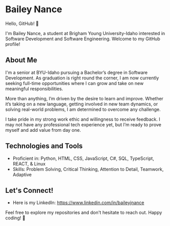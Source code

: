 # Bailey Nance

Hello, GitHub! 👋

I'm Bailey Nance, a student at Brigham Young University-Idaho interested in Software Development and Software Engineering. Welcome to my GitHub profile!

## About Me

I'm a senior at BYU-Idaho pursuing a Bachelor’s degree in Software Development. As graduation is right round the corner, I am now currently seeking full-time opportunities where I can grow and take on new meaningful responsibilities.

More than anything, I’m driven by the desire to learn and improve. Whether it’s taking on a new language, getting involved in new team dynamics, or solving real-world problems, I am determined to overcome any challenge.

I take pride in my strong work ethic and willingness to receive feedback. I may not have any professional tech experience yet, but I’m ready to prove myself and add value from day one.

## Technologies and Tools

- Proficient in: Python, HTML, CSS, JavaScript, C#, SQL, TypeScript, REACT, & Linux
- Skills: Problem Solving, Critical Thinking, Attention to Detail, Teamwork, Adaptive

## Let's Connect!

- Here is my LinkedIn: https://www.linkedin.com/in/baileyjnance

Feel free to explore my repositories and don't hesitate to reach out. Happy coding! 🚀
